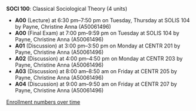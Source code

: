 **SOCI 100**: Classical Sociological Theory (4 units)

- **A00** (Lecture) at 6:30 pm–7:50 pm on Tuesday, Thursday at SOLIS 104 by Payne, Christine Anna (A50061496)
- **A00** (Final Exam) at 7:00 pm–9:59 pm on Tuesday at SOLIS 104 by Payne, Christine Anna (A50061496)
- **A01** (Discussion) at 3:00 pm–3:50 pm on Monday at CENTR 201 by Payne, Christine Anna (A50061496)
- **A02** (Discussion) at 4:00 pm–4:50 pm on Monday at CENTR 203 by Payne, Christine Anna (A50061496)
- **A03** (Discussion) at 8:00 am–8:50 am on Friday at CENTR 205 by Payne, Christine Anna (A50061496)
- **A04** (Discussion) at 9:00 am–9:50 am on Friday at CENTR 207 by Payne, Christine Anna (A50061496)

[Enrollment numbers over time](./SOCI100.tsv)
